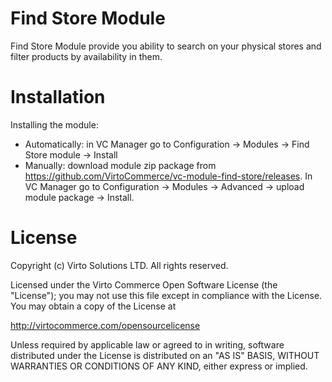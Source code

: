 # Find Store Module
Find Store Module provide you ability to search on your physical stores and filter products by availability in them.

# Installation
Installing the module:
* Automatically: in VC Manager go to Configuration -> Modules -> Find Store module -> Install
* Manually: download module zip package from https://github.com/VirtoCommerce/vc-module-find-store/releases. In VC Manager go to Configuration -> Modules -> Advanced -> upload module package -> Install.

# License
Copyright (c) Virto Solutions LTD.  All rights reserved.

Licensed under the Virto Commerce Open Software License (the "License"); you
may not use this file except in compliance with the License. You may
obtain a copy of the License at

http://virtocommerce.com/opensourcelicense

Unless required by applicable law or agreed to in writing, software
distributed under the License is distributed on an "AS IS" BASIS,
WITHOUT WARRANTIES OR CONDITIONS OF ANY KIND, either express or
implied.
